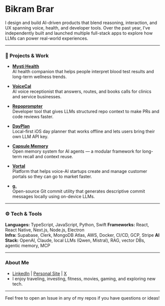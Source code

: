 # **Bikram Brar**

I design and build AI-driven products that blend reasoning, interaction, and UX spanning voice, health, and developer tools. Over the past year, I’ve independently built and launched multiple full-stack apps to explore how LLMs can power real-world experiences.

---

### 🧠 Projects & Work

- **[Mysti Health](https://mysti.ai)**  
  AI health companion that helps people interpret blood test results and long-term wellness trends.

- **[VoiceCal](https://voicecal.ca)**  
  AI voice receptionist that answers, routes, and books calls for clinics and service businesses.

- **[Repoprompter](https://repoprompter.com)**  
  Developer tool that gives LLMs structured repo context to make PRs and code reviews faster.

- **[DayPlan](https://trydayplan.com)**  
  Local-first iOS day planner that works offline and lets users bring their own LLM API key.

- **[Capsule Memory](https://github.com/Bikz/capsule-memory)**  
  Open memory system for AI agents — a modular framework for long-term recall and context reuse.

- **[Vortal](https://github.com/Bikz/getvortal)**  
  Platform that helps voice-AI startups create and manage customer portals so they can go to market faster.

- **[g.](https://github.com/Bikz/gdot-ai-commit)**  
  Open-source Git commit utility that generates descriptive commit messages locally using on-device LLMs.

---

### ⚙️ Tech & Tools

**Languages:** TypeScript, JavaScript, Python, Swift
**Frameworks:** React, React Native, Next.js, Node.js, Electron  
**Infra:** Supabase, Clerk, MongoDB Atlas, AWS, Docker, CI/CD, GCP, Stripe
**AI Stack:** OpenAI, Claude, local LLMs (Qwen, Mistral), RAG, vector DBs, agentic memory, MCP

---

### **About Me**

- [LinkedIn](https://linkedin.com/in/bikrambrar) | [Personal Site](https://bikrambrar.com) | [X](https://x.com/bikbrar) 
- I enjoy traveling, investing, fitness, movies, gaming, and exploring new tech.

---

Feel free to open an Issue in any of my repos if you have questions or ideas!
